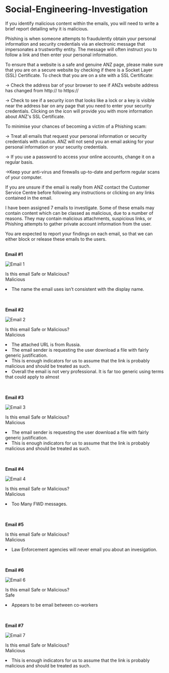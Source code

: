 # Social-Engineering-Investigation

If you identify malicious content within the emails, you will need to write a brief report detailing why it is malicious.

Phishing is when someone attempts to fraudulently obtain your personal information and security credentials via an electronic message that impersonates a trustworthy entity. The message will often instruct you to follow a link and then enter your personal information.

To ensure that a website is a safe and genuine ANZ page, please make sure that you are on a secure website by checking if there is a Socket Layer (SSL) Certificate. To check that you are on a site with a SSL Certificate:

→ Check the address bar of your browser to see if ANZs website address has changed from http:// to https://

→ Check to see if a security icon that looks like a lock or a key is visible near the address bar on any page that you need to enter your security credentials. Clicking on the icon will provide you with more information about ANZ's SSL Certificate.

To minimise your chances of becoming a victim of a Phishing scam:

→ Treat all emails that request your personal information or security credentials with caution. ANZ will not send you an email asking for your personal information or your security credentials.

→ If you use a password to access your online accounts, change it on a regular basis.

→Keep your anti-virus and firewalls up-to-date and perform regular scans of your computer.

If you are unsure if the email is really from ANZ contact the Customer Service Centre before following any instructions or clicking on any links contained in the email.

I have been assigned 7 emails to investigate. Some of these emails may contain content which can be classed as malicious, due to a number of reasons. They may contain malicious attachments, suspicious links, or Phishing attempts to gather private account information from the user.

You are expected to report your findings on each email, so that we can either block or release these emails to the users.
<br>
<br>

<b>Email #1 </b>

![Email 1](https://github.com/Larry-Wilkes-CyberCloud/Social-Engineering-Investigation/assets/93053015/5d7208dd-521f-40a7-8ef9-c40bcbf442f5)

Is this email Safe or Malicious?	<br>
Malicious	               <li> The name the email uses isn’t consistent with the display name.</Li>
<br>
<br>

<b>Email #2</b>

![Email 2](https://github.com/Larry-Wilkes-CyberCloud/Social-Engineering-Investigation/assets/93053015/87f66ae2-a81c-45b2-a8ac-ae962b5e5c2e)

Is this email Safe or Malicious? <br>
Malicious
<li>The attached URL is from Russia.</li>
<li>The email sender is requesting the user download a file with fairly generic justification.</li>
<li>This is enough indicators for us to assume that the link is probably malicious and should be treated as such.</li>
<li>Overall the email is not very professional. It is far too generic using terms that could apply to almost</li>
<br>
<br>

<b>Email #3</b>

![Email 3](https://github.com/Larry-Wilkes-CyberCloud/Social-Engineering-Investigation/assets/93053015/82f96857-f0b7-43d3-827b-344880882b4a)

Is this email Safe or Malicious?	<br>
Malicious
<li> The email sender is requesting the user download a file with fairly generic justification.</li>
<li> This is enough indicators for us to assume that the link is probably malicious and should be treated as such.</li>
<br>
<br>

<b>Email #4</b>

![Email 4](https://github.com/Larry-Wilkes-CyberCloud/Social-Engineering-Investigation/assets/93053015/774a4eef-8a67-4547-a470-cfdce304f474)

Is this email Safe or Malicious?<br>
Malicious	
<li>Too Many FWD messages.</li>
<br>
<br>

<b> Email #5 </b>

Is this email Safe or Malicious?<br>
Malicious	
<li>Law Enforcement agencies will never email you about an invesigation. </li>

<br>
<br>

<b> Email #6 </b>

![Email 6](https://github.com/Larry-Wilkes-CyberCloud/Social-Engineering-Investigation/assets/93053015/2e92e3d9-9f70-4684-8f30-3ed2b18a1dab)

Is this email Safe or Malicious?<br>
Safe
<li>Appears to be email between co-workers</li>
<br>
<br>

<b> Email #7</b>

![Email 7](https://github.com/Larry-Wilkes-CyberCloud/Social-Engineering-Investigation/assets/93053015/adb11cbc-d89d-4551-a17f-a487315dce9c)

Is this email Safe or Malicious?	<br>
Malicious
<li>This is enough indicators for us to assume that the link is probably malicious and should be treated as such.</li>







